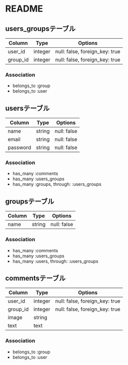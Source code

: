 # README
## users_groupsテーブル
|Column|Type|Options|
|------|----|-------|
|user_id|integer|null: false, foreign_key: true|
|group_id|integer|null: false, foreign_key: true|
### Association
- belongs_to :group
- belongs_to :user
## usersテーブル
|Column|Type|Options|
|------|----|-------|
|name|string|null: false|
|email|string|null: false|
|password|string|null: false|
### Association
- has_many :comments
- has_many :users_groups
- has_many :groups, through: :users_groups
## groupsテーブル
|Column|Type|Options|
|------|----|-------|
|name|string|null: false|
### Association
- has_many :comments
- has_many :users_groups
- has_many :users, through: :users_groups
## commentsテーブル
|Column|Type|Options|
|------|----|-------|
|user_id|integer|null: false, foreign_key: true|
|group_id|integer|null: false, foreign_key: true|
|image|string|
|text|text|
### Association
- belongs_to :group
- belongs_to :user